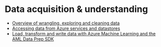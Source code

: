 # Data acquisition & understanding

* [Overview of wrangling, exploring and cleaning data](./data-wrangling.md)
* [Accessing data from Azure services and datastores](./accessing-data.md)
* [Load, transform and write data with Azure Machine Learning and the AML Data Prep SDK](./loading-and-writing-data.md)

